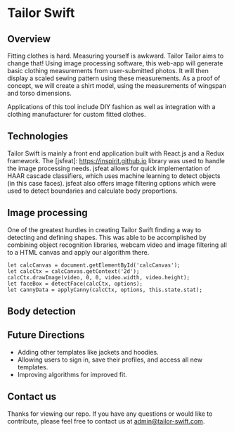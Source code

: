 # Tailor Swift

[Tailor Swift]: https://www.tailor-swift.com

## Overview

Fitting clothes is hard. Measuring yourself is awkward. Tailor Tailor aims to change that! Using image processing software, this web-app will generate basic clothing measurements from user-submitted photos. It will then display a scaled sewing pattern using these measurements. As a proof of concept, we will create a shirt model, using the measurements of wingspan and torso dimensions.

Applications of this tool include DIY fashion as well as integration with a clothing manufacturer for custom fitted clothes.

## Technologies

Tailor Swift is mainly a front end application built with React.js and a Redux framework. The [jsfeat]: https://inspirit.github.io library was used to handle the image processing needs.  jsfeat allows for quick implementation of HAAR cascade classifiers, which uses machine learning to detect objects (in this case faces).  jsfeat also offers image filtering options which were used to detect boundaries and calculate body proportions.   

##  Image processing

One of the greatest hurdles in creating Tailor Swift finding a way to detecting and defining shapes.  This was able to be accomplished by combining object recognition libraries, webcam video and image filtering all to a HTML canvas and apply our algorithm there.

```
let calcCanvas = document.getElementById('calcCanvas');
let calcCtx = calcCanvas.getContext('2d');
calcCtx.drawImage(video, 0, 0, video.width, video.height);
let faceBox = detectFace(calcCtx, options);
let cannyData = applyCanny(calcCtx, options, this.state.stat);

```

## Body detection




## Future Directions
- Adding other templates like jackets and hoodies.
- Allowing users to sign in, save their profiles, and access all new  templates.
- Improving algorithms for improved fit.

## Contact us

Thanks for viewing our repo.  If you have any questions or would like to contribute, please feel free to contact us at admin@tailor-swift.com.
